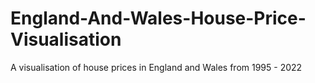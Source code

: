# England-And-Wales-House-Price-Visualisation
A visualisation of house prices in England and Wales from 1995 - 2022
